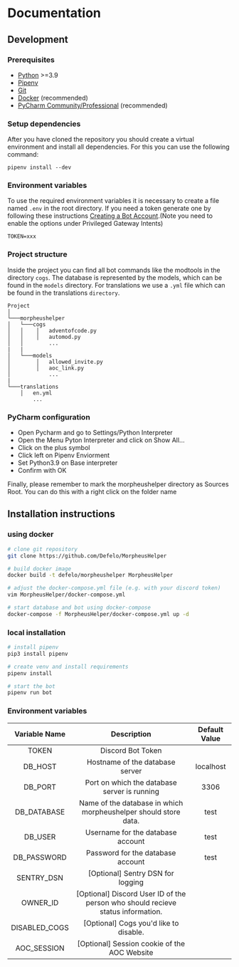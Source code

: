 # Documentation

## Development
### Prerequisites
- [Python](https://python.org/) >=3.9
- [Pipenv](https://github.com/pypa/pipenv/)
- [Git](https://git-scm.com/)
- [Docker](https://www.docker.com/) (recommended)
- [PyCharm Community/Professional](https://www.jetbrains.com/pycharm/) (recommended)

### Setup dependencies

After you have cloned the repository you should create a virtual environment and install all dependencies. For this you can use the following command:

```
pipenv install --dev
```

### Environment variables 
To use the required environment variables it is necessary to create a file named `.env` in the root directory. If you need a token generate one by following these instructions [Creating a Bot Account](https://discordpy.readthedocs.io/en/latest/discord.html).(Note you need to enable the options under Privileged Gateway Intents)

```
TOKEN=xxx
```

### Project structure 

Inside the project you can find all bot commands like the modtools in the directory `cogs`. 
The database is represented by the models, which can be found in the `models` directory. 
For translations we use a `.yml` file which can be found in the translations `directory`.

```
Project
│
└───morpheushelper  
│   └───cogs
│   │    │   adventofcode.py
│   │    │   automod.py
│   │        ...
|   |
│   └───models
│        │   allowed_invite.py
│        │   aoc_link.py
│            ...
|
└───translations
    │   en.yml
        ...
```

### PyCharm configuration 

* Open Pycharm and go to Settings/Python Interpreter
* Open the Menu Pyton Interpreter and click on Show All...
* Click on the plus symbol 
* Click left on Pipenv Enviorment
* Set Python3.9 on Base interpreter 
* Confirm with OK

Finally, please remember to mark the morpheushelper directory as Sources Root. You can do this with a right click on the folder name  


## Installation instructions

### using docker
```bash
# clone git repository
git clone https://github.com/Defelo/MorpheusHelper

# build docker image
docker build -t defelo/morpheushelper MorpheusHelper

# adjust the docker-compose.yml file (e.g. with your discord token)
vim MorpheusHelper/docker-compose.yml

# start database and bot using docker-compose
docker-compose -f MorpheusHelper/docker-compose.yml up -d
```

### local installation
```bash
# install pipenv
pip3 install pipenv

# create venv and install requirements
pipenv install

# start the bot
pipenv run bot
```

### Environment variables
| Variable Name |                                   Description                                   | Default Value |
|:-------------:|:-------------------------------------------------------------------------------:|:-------------:|
| TOKEN         | Discord Bot Token                                                               |               |
| DB_HOST       | Hostname of the database server                                                 | localhost     |
| DB_PORT       | Port on which the database server is running                                    | 3306          |
| DB_DATABASE   | Name of the database in which morpheushelper should store data.                 | test          |
| DB_USER       | Username for the database account                                               | test          |
| DB_PASSWORD   | Password for the database account                                               | test          |
| SENTRY_DSN    | [Optional] Sentry DSN for logging                                               |               |
| OWNER_ID      | [Optional] Discord User ID of the person who should recieve status information. |               |
| DISABLED_COGS | [Optional] Cogs you'd like to disable.                                          |               |
| AOC_SESSION   | [Optional] Session cookie of the AOC Website                                    |               |



